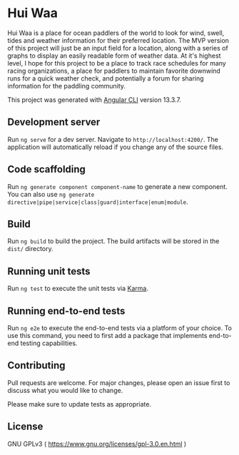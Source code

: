 # Hui Waa

Hui Waa is a place for ocean paddlers of the world to look for wind, swell, tides and weather information for their preferred location.  The MVP version of this project will just be an input field for a location, along with a series of graphs to display an easily readable form of weather data.  At it's highest level, I hope for this project to be a place to track race schedules for many racing organizations, a place for paddlers to maintain favorite downwind runs for a quick weather check, and potentially a forum for sharing information for the paddling community.

This project was generated with [Angular CLI](https://github.com/angular/angular-cli) version 13.3.7.

## Development server

Run `ng serve` for a dev server. Navigate to `http://localhost:4200/`. The application will automatically reload if you change any of the source files.

## Code scaffolding

Run `ng generate component component-name` to generate a new component. You can also use `ng generate directive|pipe|service|class|guard|interface|enum|module`.

## Build

Run `ng build` to build the project. The build artifacts will be stored in the `dist/` directory.

## Running unit tests

Run `ng test` to execute the unit tests via [Karma](https://karma-runner.github.io).

## Running end-to-end tests

Run `ng e2e` to execute the end-to-end tests via a platform of your choice. To use this command, you need to first add a package that implements end-to-end testing capabilities.

## Contributing
Pull requests are welcome. For major changes, please open an issue first to discuss what you would like to change.

Please make sure to update tests as appropriate.

## License

GNU GPLv3 ( https://www.gnu.org/licenses/gpl-3.0.en.html )
